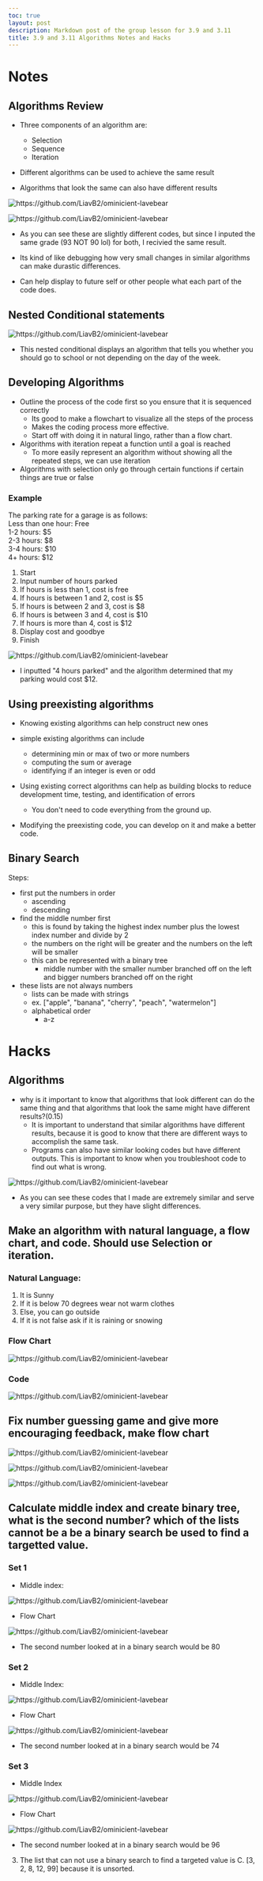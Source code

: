 ```yaml
---
toc: true
layout: post
description: Markdown post of the group lesson for 3.9 and 3.11
title: 3.9 and 3.11 Algorithms Notes and Hacks
---
```


# Notes

## Algorithms Review
- Three components of an algorithm are:
    - Selection
    - Sequence
    - Iteration

- Different algorithms can be used to achieve the same result
- Algorithms that look the same can also have different results

![]({{site.baseurl}}/images/3.91.png "https://github.com/LiavB2/ominicient-lavebear")

![]({{site.baseurl}}/images/3.92.png "https://github.com/LiavB2/ominicient-lavebear")

- As you can see these are slightly different codes, but since I inputed the same grade (93 NOT 90 lol) for both, I recivied the same result.

- Its kind of like debugging how very small changes in similar algorithms can make durastic differences.

- Can help display to future self or other people what each part of the code does.

## Nested Conditional statements

![]({{site.baseurl}}/images/3.94.png "https://github.com/LiavB2/ominicient-lavebear")

- This nested conditional displays an algorithm that tells you whether you should go to school or not depending on the day of the week. 

## Developing Algorithms
- Outline the process of the code first so you ensure that it is sequenced correctly
    - Its good to make a flowchart to visualize all the steps of the process
    - Makes the coding process more effective.
    - Start off with doing it in natural lingo, rather than a flow chart.
- Algorithms with iteration repeat a function until a goal is reached
    - To more easily represent an algorithm without showing all the repeated steps, we can use iteration
- Algorithms with selection only go through certain functions if certain things are true or false

### Example 

The parking rate for a garage is as follows: <br>
Less than one hour: Free <br>
1-2 hours: $5 <br>
2-3 hours: $8 <br>
3-4 hours: $10 <br>
4+ hours: $12

1. Start
2. Input number of hours parked
3. If hours is less than 1, cost is free
4. If hours is between 1 and 2, cost is $5
5. If hours is between 2 and 3, cost is $8
6. If hours is between 3 and 4, cost is $10
7. If hours is more than 4, cost is $12
8. Display cost and goodbye
9. Finish

![]({{site.baseurl}}/images/3.92.png "https://github.com/LiavB2/ominicient-lavebear")

- I inputted "4 hours parked" and the algorithm determined that my parking would cost $12.

## Using preexisting algorithms
- Knowing existing algorithms can help construct new ones
- simple existing algorithms can include
    - determining min or max of two or more numbers
    - computing the sum or average
    - identifying if an integer is even or odd
- Using existing correct algorithms can help as building blocks to reduce development time, testing, and identification of errors
    - You don't need to code everything from the ground up.

- Modifying the preexisting code, you can develop on it and make a better code.

## Binary Search

Steps: 

- first put the numbers in order
    - ascending
    - descending
- find the middle number first
    - this is found by taking the highest index number plus the lowest index number and divide by 2
    - the numbers on the right will be greater and the numbers on the left will be smaller
    - this can be represented with a binary tree
        - middle number with the smaller number branched off on the left and bigger numbers branched off on the right
- these lists are not always numbers
    - lists can be made with strings
    - ex. ["apple", "banana", "cherry", "peach", "watermelon"]
    - alphabetical order
        - a-z

# Hacks

## Algorithms 

- why is it important to know that algorithms that look different can do the same thing and that algorithms that look the same might have different results?(0.15)
    - It is important to understand that similar algorithms have different results, because it is good to know that there are different ways to accomplish the same task. 
    - Programs can also have similar looking codes but have different outputs. This is important to know when you troubleshoot code to find out what is wrong.

![]({{site.baseurl}}/images/amm1.png "https://github.com/LiavB2/ominicient-lavebear")

- As you can see these codes that I made are extremely similar and serve a very similar purpose, but they have slight differences.


## Make an algorithm with natural language, a flow chart, and code. Should use Selection or iteration.

### Natural Language:

1. It is Sunny
2. If it is below 70 degrees wear not warm clothes
3. Else, you can go outside
4. If it is not false ask if it is raining or snowing

### Flow Chart

![]({{site.baseurl}}/images/amay2.png "https://github.com/LiavB2/ominicient-lavebear")

### Code 

![]({{site.baseurl}}/images/amay1.png "https://github.com/LiavB2/ominicient-lavebear")


## Fix number guessing game and give more encouraging feedback, make flow chart

![]({{site.baseurl}}/images/grace1.png "https://github.com/LiavB2/ominicient-lavebear")

![]({{site.baseurl}}/images/grace2.png "https://github.com/LiavB2/ominicient-lavebear")

![]({{site.baseurl}}/images/grace3.png "https://github.com/LiavB2/ominicient-lavebear")

## Calculate middle index and create binary tree, what is the second number? which of the lists cannot be a be a binary search  be used to find a targetted value.

### Set 1
- Middle index: 

![]({{site.baseurl}}/images/cl1.png "https://github.com/LiavB2/ominicient-lavebear")

- Flow Chart

![]({{site.baseurl}}/images/s1.png "https://github.com/LiavB2/ominicient-lavebear")

- The second number looked at in a binary search would be 80

### Set 2
- Middle Index:

![]({{site.baseurl}}/images/cl2.png "https://github.com/LiavB2/ominicient-lavebear")

- Flow Chart

![]({{site.baseurl}}/images/s2.png "https://github.com/LiavB2/ominicient-lavebear")

- The second number looked at in a binary search would be 74

### Set 3
- Middle Index

![]({{site.baseurl}}/images/cl3.png "https://github.com/LiavB2/ominicient-lavebear")

- Flow Chart

![]({{site.baseurl}}/images/s3.png "https://github.com/LiavB2/ominicient-lavebear")

- The second number looked at in a binary search would be 96

3. The list that can not use a binary search to find a targeted value is C. [3, 2, 8, 12, 99] because it is unsorted.


